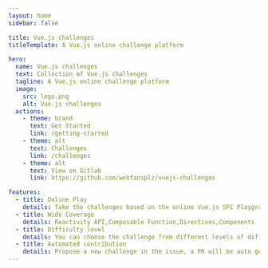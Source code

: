 ```yaml
---
layout: home
sidebar: false

title: Vue.js challenges
titleTemplate: A Vue.js online challenge platform

hero:
  name: Vue.js challenges
  text: Collection of Vue.js challenges
  tagline: A Vue.js online challenge platform
  image:
    src: logo.png
    alt: Vue.js challenges
  actions:
    - theme: brand
      text: Get Started
      link: /getting-started
    - theme: alt
      text: Challenges
      link: /challenges
    - theme: alt
      text: View on Gitlab
      link: https://github.com/webfansplz/vuejs-challenges

features:
  - title: Online Play
    details: Take the challenges based on the online Vue.js SFC Playground
  - title: Wide Coverage
    details: Reactivity API,Composable Function,Directives,Components
  - title: Difficulty level
    details: You can choose the challenge from different levels of difficulty
  - title: Automated contribution
    details: Propose a new challenge in the issue, a PR will be auto generated
---
```

